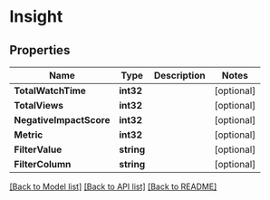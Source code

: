 # Insight

## Properties
Name | Type | Description | Notes
------------ | ------------- | ------------- | -------------
**TotalWatchTime** | **int32** |  | [optional] 
**TotalViews** | **int32** |  | [optional] 
**NegativeImpactScore** | **int32** |  | [optional] 
**Metric** | **int32** |  | [optional] 
**FilterValue** | **string** |  | [optional] 
**FilterColumn** | **string** |  | [optional] 

[[Back to Model list]](../README.md#documentation-for-models) [[Back to API list]](../README.md#documentation-for-api-endpoints) [[Back to README]](../README.md)


